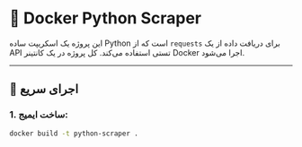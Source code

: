 # 🐍 Docker Python Scraper

این پروژه یک اسکریپت ساده Python است که از `requests` برای دریافت داده از یک API تستی استفاده می‌کند. کل پروژه در یک کانتینر Docker اجرا می‌شود.

---

## 🚀 اجرای سریع

### 1. ساخت ایمیج:

```bash
docker build -t python-scraper .
